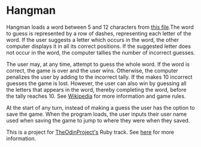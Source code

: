 # Hangman

Hangman loads a word between 5 and 12 characters from [this file](http://scrapmaker.com/view/twelve-dicts/5desk.txt).The word to guess is represented by a row of dashes, representing each letter of the word. If the user suggests a letter which occurs in the word, the other computer displays it in all its correct positions. If the suggested letter does not occur in the word, the computer tallies the number of incorrect guesses.

The user may, at any time, attempt to guess the whole word. If the word is correct, the game is over and the user wins. Otherwise, the computer penalizes the user by adding to the incorrect tally. If the makes 10 incorrect guesses the game is lost. However, the user can also win by guessing all the letters that appears in the word, thereby completing the word, before the tally reaches 10. See [Wikipedia](http://www.theodinproject.com/courses/ruby-programming/lessons/file-i-o-and-serialization?ref=lc-pb) for more information and game rules.

At the start of any turn, instead of making a guess the user has the option to save the game. When the program loads, the user inputs their user name used when saving the game to jump to where they were when they saved.

This is a project for [TheOdinProject's](http://www.theodinproject.com) Ruby track. See [here](http://www.theodinproject.com/courses/ruby-programming/lessons/file-i-o-and-serialization?ref=lc-pb) for more information.


